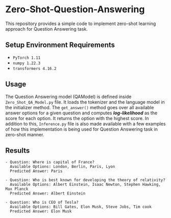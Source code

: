 # Zero-Shot-Question-Answering

This repository provides a simple code to implement zero-shot learning approach for Question Answering task.

## Setup Environment Requirements

- `PyTorch 1.11`
- `numpy 1.22.3`
- `transformers 4.16.2`

## Usage

The Question Answering model (QAModel) is defined inside `Zero_Shot_QA_Model.py` file. It loads the tokenizer and the language model in the initializer method. The `get_answer()` method goes over all available answer options for a given question and computes ***log-likelihood*** as the score for each option. It returns the option with the highest score. In addition to this, `Inference.py` file is also made available with a few examples of how this implementation is being used for Question Answering task in zero-shot manner.

## Results

```
- Question: Where is capital of France?
  Available Options: London, Berlin, Paris, Lyon
  Predicted Answer: Paris

- Question: Who is best known for developing the theory of relativity?
  Available Options: Albert Einstein, Isaac Newton, Stephen Hawking, Max Planck
  Predicted Answer: Albert Einstein
  
- Question: Who is CEO of Tesla?
  Available Options: Bill Gates, Elon Musk, Steve Jobs, Tim cook
  Predicted Answer: Elon Musk
```
